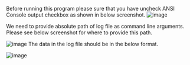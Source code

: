 
Before running this program please sure that you have uncheck ANSI Console output checkbox as shown in below screenshot.
![image](https://user-images.githubusercontent.com/38924442/169141916-c7a97e75-7ca3-402f-9cb9-3be37e82c868.png)

We need to provide absolute path of log file as command line arguments. Please see below screenshot for where to provide this path.

![image](https://user-images.githubusercontent.com/38924442/169142007-cffbf069-13b0-4b74-b40b-db6727605943.png)
The data in the log file should be in the below format.

![image](https://user-images.githubusercontent.com/38924442/169142079-0ecc8d56-6cc5-4911-9527-bb1bdb98e7cc.png)

